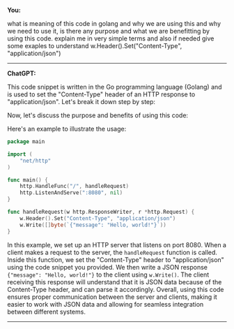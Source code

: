 **You:**

what is meaning of this code in golang and why we are using this and why we need to use it, is there any purpose and what we are benefitting by using this code. explain me in very simple terms and also if needed give some exaples to understand
w.Header().Set("Content-Type", "application/json")

------------------

**ChatGPT:**

This code snippet is written in the Go programming language (Golang) and is used to set the "Content-Type" header of an HTTP response to "application/json". Let's break it down step by step:


Now, let's discuss the purpose and benefits of using this code:


Here's an example to illustrate the usage:
```go
package main

import (
	"net/http"
)

func main() {
	http.HandleFunc("/", handleRequest)
	http.ListenAndServe(":8080", nil)
}

func handleRequest(w http.ResponseWriter, r *http.Request) {
	w.Header().Set("Content-Type", "application/json")
	w.Write([]byte(`{"message": "Hello, world!"}`))
}

```
In this example, we set up an HTTP server that listens on port 8080. When a client makes a request to the server, the `handleRequest` function is called. Inside this function, we set the "Content-Type" header to "application/json" using the code snippet you provided. We then write a JSON response `{"message": "Hello, world!"}` to the client using `w.Write()`. The client receiving this response will understand that it is JSON data because of the Content-Type header, and can parse it accordingly.
Overall, using this code ensures proper communication between the server and clients, making it easier to work with JSON data and allowing for seamless integration between different systems.


------------------

